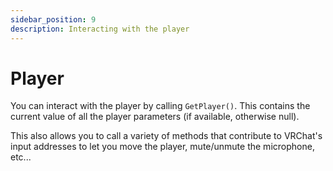 ```yaml
---
sidebar_position: 9
description: Interacting with the player
---
```


# Player
You can interact with the player by calling `GetPlayer()`. This contains the current value of all the player parameters (if available, otherwise null).

This also allows you to call a variety of methods that contribute to VRChat's input addresses to let you move the player, mute/unmute the microphone, etc...
